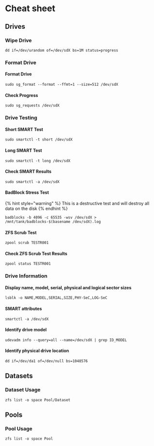 # Cheat sheet

## Drives

### Wipe Drive

```
dd if=/dev/urandom of=/dev/sdX bs=1M status=progress
```

### Format Drive

#### Format Drive

```
sudo sg_format --format --ffmt=1 --size=512 /dev/sdX
```

#### Check Progress

```
sudo sg_requests /dev/sdX
```

### Drive Testing

#### Short SMART Test

```
sudo smartctl -t short /dev/sdX
```

#### Long  SMART Test

```
sudo smartctl -t long /dev/sdX
```

#### Check SMART Results

```
sudo smartctl -a /dev/sdX
```

#### BadBlock Stress Test

{% hint style="warning" %}
This is a destructive test and will destroy all data on the disk
{% endhint %}

```
badblocks -b 4096 -c 65535 -wsv /dev/sdX > /mnt/tank/badblocks-$(basename /dev/sdX).log
```

#### ZFS Scrub Test

```
zpool scrub TESTR001
```

#### Check ZFS Scrub Test Results

```
zpool status TESTR001
```

### Drive Information

#### Display name, model, serial, physical and logical sector sizes

```
lsblk -o NAME,MODEL,SERIAL,SIZE,PHY-SeC,LOG-SeC
```

#### SMART attributes

```
smartctl -a /dev/sdX
```

#### Identify drive model

```
udevadm info --query=all --name=/dev/sdX | grep ID_MODEL
```

#### Identify physical drive location

```
dd if=/dev/da1 of=/dev/null bs=1048576
```

## Datasets

### Dataset Usage

```
zfs list -o space Pool/Dataset
```

## Pools

### Pool Usage

```
zfs list -o space Pool
```
